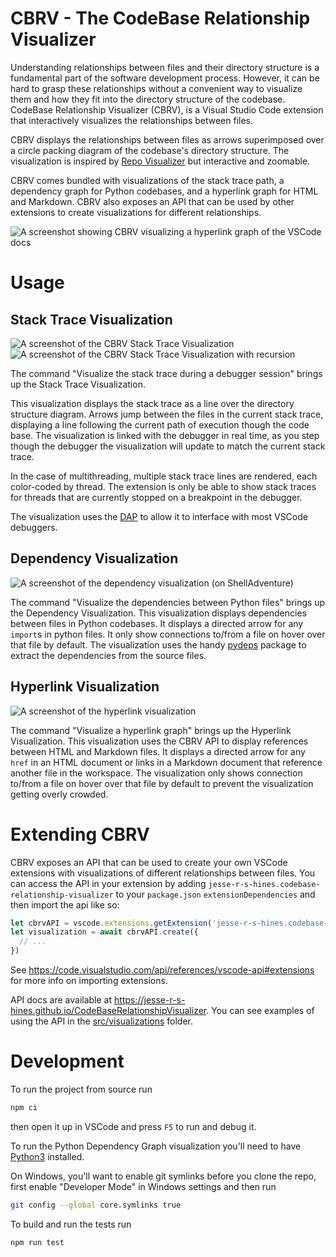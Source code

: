 # CBRV - The CodeBase Relationship Visualizer

Understanding relationships between files and their directory structure is a fundamental part of the software
development process. However, it can be hard to grasp these relationships without a convenient way to visualize them and
how they fit into the directory structure of the codebase. CodeBase Relationship Visualizer (CBRV), is a Visual Studio
Code extension that interactively visualizes the relationships between files.

CBRV displays the relationships between files as arrows superimposed over a circle packing diagram of the codebase's
directory structure. The visualization is inspired by [Repo Visualizer](https://github.com/githubocto/repo-visualizer)
but interactive and zoomable.

CBRV comes bundled with visualizations of the stack trace path, a dependency graph for Python codebases, and a hyperlink
graph for HTML and Markdown. CBRV also exposes an API that can be used by other extensions to create visualizations for
different relationships.

![A screenshot showing CBRV visualizing a hyperlink graph of the VSCode docs](screenshots/vscode-docs.png)

# Usage

## Stack Trace Visualization

![A screenshot of the CBRV Stack Trace Visualization](screenshots/stack-trace.png)
![A screenshot of the CBRV Stack Trace Visualization with recursion](screenshots/stack-trace-recursion.png)

The command "Visualize the stack trace during a debugger session" brings up the Stack Trace Visualization.

This visualization displays the stack trace as a line over the directory structure diagram. Arrows jump between the
files in the current stack trace, displaying a line following the current path of execution though the code base. The
visualization is linked with the debugger in real time, as you step though the debugger the visualization will update to
match the current stack trace.

In the case of multithreading, multiple stack trace lines are rendered, each color-coded by thread. The extension is
only be able to show stack traces for threads that are currently stopped on a breakpoint in the debugger.

The visualization uses the [DAP](https://microsoft.github.io/debug-adapter-protocol/) to allow it to interface with most
VSCode debuggers.

## Dependency Visualization

![A screenshot of the dependency visualization (on ShellAdventure)](screenshots/dependency.png)

The command "Visualize the dependencies between Python files" brings up the Dependency Visualization. This
visualization displays dependencies between files in Python codebases. It displays a directed arrow for any `import`s in
python files. It only show connections to/from a file on hover over that file by default. The visualization uses the
handy [pydeps](https://github.com/thebjorn/pydeps) package to extract the dependencies from the source files.

## Hyperlink Visualization

![A screenshot of the hyperlink visualization](screenshots/simple-hyperlink-graph.png)

The command "Visualize a hyperlink graph" brings up the Hyperlink Visualization. This visualization uses the CBRV API
to display references between HTML and Markdown files. It displays a directed arrow for any `href` in an HTML document
or links in a Markdown document that reference another file in the workspace. The visualization only shows connection
to/from a file on hover over that file by default to prevent the visualization getting overly crowded.

# Extending CBRV
CBRV exposes an API that can be used to create your own VSCode extensions with visualizations of different relationships
between files. You can access the API in your extension by adding `jesse-r-s-hines.codebase-relationship-visualizer` to
your `package.json` `extensionDependencies` and then import the api like so:

```ts
let cbrvAPI = vscode.extensions.getExtension('jesse-r-s-hines.codebase-relationship-visualizer').exports;
let visualization = await cbrvAPI.create({
  // ...
})
```

See https://code.visualstudio.com/api/references/vscode-api#extensions for more info on importing extensions.

API docs are available at https://jesse-r-s-hines.github.io/CodeBaseRelationshipVisualizer. You can see examples of
using the API in the [src/visualizations](./src/visualizations/) folder.

# Development
To run the project from source run
```bash
npm ci
```
then open it up in VSCode and press `F5` to run and debug it.

To run the Python Dependency Graph visualization you'll need to have [Python3](https://www.python.org) installed.

On Windows, you'll want to enable git symlinks before you clone the repo, first enable "Developer Mode" in Windows
settings and then run
```bash
git config --global core.symlinks true
```

To build and run the tests run
```bash
npm run test
```
